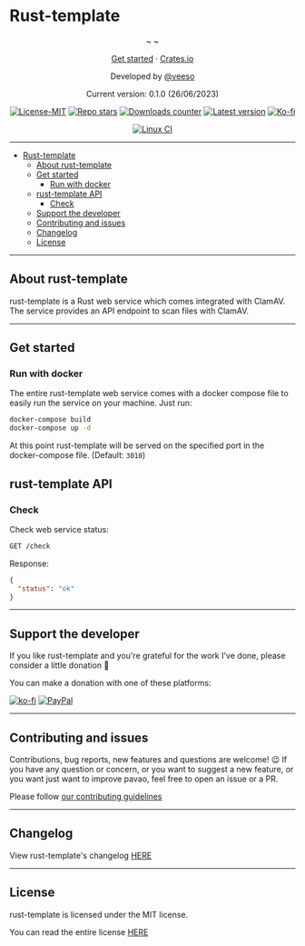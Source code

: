 # Rust-template

<p align="center">~  ~</p>
<p align="center">
  <a href="#get-started-">Get started</a>
  ·
  <a href="https://crates.io/crates/rust-template" target="_blank">Crates.io</a>
</p>
<p align="center">Developed by <a href="https://veeso.dev/" target="_blank">@veeso</a></p>
<p align="center">Current version: 0.1.0 (26/06/2023)</p>

<p align="center">
  <a href="https://opensource.org/license/mit/"
    ><img
      src="https://img.shields.io/badge/License-MIT-teal.svg"
      alt="License-MIT"
  /></a>
  <a href="https://github.com/veeso-dev/rust-template/stargazers"
    ><img
      src="https://img.shields.io/github/stars/veeso-dev/rust-template.svg"
      alt="Repo stars"
  /></a>
  <a href="https://crates.io/crates/rust-template"
    ><img
      src="https://img.shields.io/crates/d/rust-template.svg"
      alt="Downloads counter"
  /></a>
  <a href="https://crates.io/crates/rust-template"
    ><img
      src="https://img.shields.io/crates/v/rust-template.svg"
      alt="Latest version"
  /></a>
  <a href="https://ko-fi.com/veeso">
    <img
      src="https://img.shields.io/badge/donate-ko--fi-red"
      alt="Ko-fi"
  /></a>
</p>
<p align="center">
  <a href="https://github.com/veeso-dev/rust-template/actions"
    ><img
      src="https://github.com/veeso-dev/rust-template/workflows/build-test/badge.svg"
      alt="Linux CI"
  /></a>
</p>

---

- [Rust-template](#rust-template)
  - [About rust-template](#about-rust-template)
  - [Get started](#get-started)
    - [Run with docker](#run-with-docker)
  - [rust-template API](#rust-template-api)
    - [Check](#check)
  - [Support the developer](#support-the-developer)
  - [Contributing and issues](#contributing-and-issues)
  - [Changelog](#changelog)
  - [License](#license)

---

## About rust-template

rust-template is a Rust web service which comes integrated with ClamAV. The service provides an API endpoint to scan files with ClamAV.

---

## Get started

### Run with docker

The entire rust-template web service comes with a docker compose file to easily run the service on your machine.
Just run:

```sh
docker-compose build
docker-compose up -d
```

At this point rust-template will be served on the specified port in the docker-compose file. (Default: `3010`)

## rust-template API

### Check

Check web service status:

```txt
GET /check
```

Response:

```json
{
  "status": "ok"
}
```

---

## Support the developer

If you like rust-template and you're grateful for the work I've done, please consider a little donation 🥳

You can make a donation with one of these platforms:

[![ko-fi](https://img.shields.io/badge/Ko--fi-F16061?style=for-the-badge&logo=ko-fi&logoColor=white)](https://ko-fi.com/veeso)
[![PayPal](https://img.shields.io/badge/PayPal-00457C?style=for-the-badge&logo=paypal&logoColor=white)](https://www.paypal.me/chrisintin)

---

## Contributing and issues

Contributions, bug reports, new features and questions are welcome! 😉
If you have any question or concern, or you want to suggest a new feature, or you want just want to improve pavao, feel free to open an issue or a PR.

Please follow [our contributing guidelines](CONTRIBUTING.md)

---

## Changelog

View rust-template's changelog [HERE](CHANGELOG.md)

---

## License

rust-template is licensed under the MIT license.

You can read the entire license [HERE](LICENSE)
